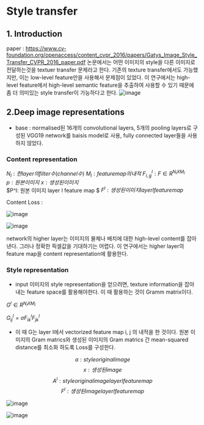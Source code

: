 # Style transfer

## 1. Introduction
 paper : https://www.cv-foundation.org/openaccess/content_cvpr_2016/papers/Gatys_Image_Style_Transfer_CVPR_2016_paper.pdf
 논문에서는 어떤 이미지의 style을 다른 이미지로 전달하는것을 textuer transfer 문제라고 한다.
 기존의 texture transfer에서도 가능했지만, 이는 low-level feature만을 사용해서 문제점이 있었다.
 이 연구에서는 high-level feature에서 high-level semantic feature을 추출하여 사용할 수 있기 때문에 좀 더 의미있는 style transfer이 가능하다고 한다.
 ![image](https://user-images.githubusercontent.com/102507688/185020424-a3dfb0a1-a830-4cec-a1ab-8b9c1ca5f537.png)

## 2.Deep image representations
  * base : normalised된 16개의 convolutional layers, 5개의 pooling layers로 구성된 VGG19 network를 baisis model로 사용, fully connected layer들을 사용하지 않았다.
  
  ### Content representation
   $N_l : 한 layer의 filter 수(channel 수)$ 
   $M_l : feature map의 내적$ 
   $F^l_{i,g} : F \in R^{N_lXM_l}$  
   $p : 원본 이미지$
   $x : 생성된 이미지$   
   $P^l: 원본 이미지 layer l feature map $
   $F^l : 생성된 이미지 layer l feature map$
 
 
 Content Loss : 
 
 ![image](https://user-images.githubusercontent.com/102507688/185025370-7d4d1b91-47ea-4185-830b-a19f23f0683f.png)
 
 
 ![image](https://user-images.githubusercontent.com/102507688/185032861-b5f1ee9b-5f13-4ea6-b130-6598f049b9c1.png)

 network의 higher layer는 이미지의 물체나 배치에 대한 high-level content를 잡아낸다. 그러나 정확한 픽셀값을 기대하기는 어렵다.
 이 연구에서는 higher layer의 feature map을 content representation에 활용한다.
 
 ### Style representation
 * input 이미지의 style representation을 얻으려면, texture information을 잡아내는 feature space를 활용해야한다.
 이 때 활용하는 것이 Gramm matrix이다.
 
 $G^l \in R^{N_lXM_l}$
 
 $G^l_{ij} = \sigma F^l_{ik}F^l_{jk}$
 
 
 * 이 때 G는 layer l에서 vectorized feature map i, j 의 내적을 한 것이다.
 원본 이미지의 Gram matrics와 생성된 이미지의 Gram matrics 간 mean-squared distance를 최소화 하도록 Loss를 구성한다.
 
$$a : style original image$$
$$x : 생성된 image$$
$$A^l : style original image layer l feature map$$
$$F^l : 생성된 image layer l feature map$$

![image](https://user-images.githubusercontent.com/102507688/185036722-2254f37f-1a7f-4de8-ae54-0180f0266af3.png)


![image](https://user-images.githubusercontent.com/102507688/185036763-0e56b1c0-5892-489f-a057-dca43e15273c.png)

